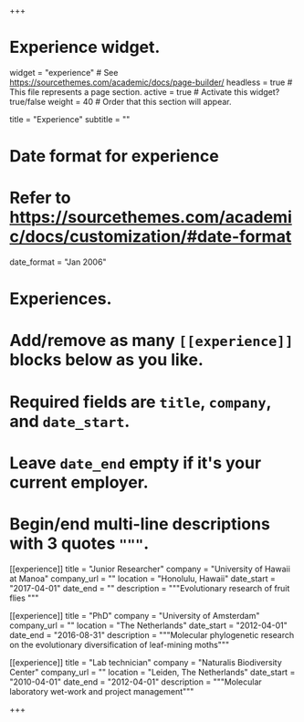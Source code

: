 +++
# Experience widget.
widget = "experience"  # See https://sourcethemes.com/academic/docs/page-builder/
headless = true  # This file represents a page section.
active = true  # Activate this widget? true/false
weight = 40  # Order that this section will appear.

title = "Experience"
subtitle = ""

# Date format for experience
#   Refer to https://sourcethemes.com/academic/docs/customization/#date-format
date_format = "Jan 2006"

# Experiences.
#   Add/remove as many `[[experience]]` blocks below as you like.
#   Required fields are `title`, `company`, and `date_start`.
#   Leave `date_end` empty if it's your current employer.
#   Begin/end multi-line descriptions with 3 quotes `"""`.
[[experience]]
  title = "Junior Researcher"
  company = "University of Hawaii at Manoa"
  company_url = ""
  location = "Honolulu, Hawaii"
  date_start = "2017-04-01"
  date_end = ""
  description = """Evolutionary research of fruit flies
  """

[[experience]]
  title = "PhD"
  company = "University of Amsterdam"
  company_url = ""
  location = "The Netherlands"
  date_start = "2012-04-01"
  date_end = "2016-08-31"
  description = """Molecular phylogenetic research on the evolutionary diversification of leaf-mining moths"""

[[experience]]
  title = "Lab technician"
  company = "Naturalis Biodiversity Center"
  company_url = ""
  location = "Leiden, The Netherlands"
  date_start = "2010-04-01"
  date_end = "2012-04-01"
  description = """Molecular laboratory wet-work and project management"""

+++
